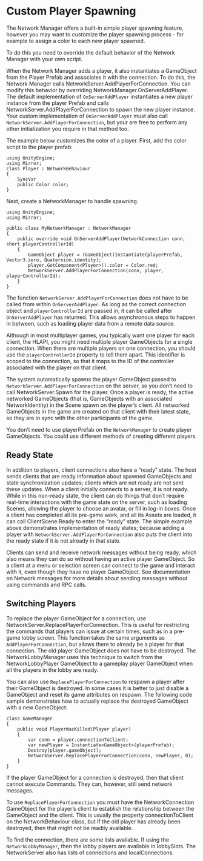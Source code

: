 # Custom Player Spawning

The Network Manager offers a built-in simple player spawning feature, however you may want to customize the player spawning process - for example to assign a color to each new player spawned.

To do this you need to override the default behavior of the Network Manager with your own script.

When the Network Manager adds a player, it also instantiates a GameObject from the Player Prefab and associates it with the connection. To do this, the Network Manager calls NetworkServer.AddPlayerForConnection. You can modify this behavior by overriding NetworkManager.OnServerAddPlayer. The default implementation of `OnServerAddPlayer` instantiates a new player instance from the player Prefab and calls NetworkServer.AddPlayerForConnection to spawn the new player instance. Your custom implementation of `OnServerAddPlayer` must also call `NetworkServer.AddPlayerForConnection`, but your are free to perform any other initialization you require in that method too.

The example below customizes the color of a player. First, add the color script to the player prefab:

```
using UnityEngine;
using Mirror;
class Player : NetworkBehaviour
{
    SyncVar
    public Color color;
}
```

Next, create a NetworkManager to handle spawning.

```
using UnityEngine;
using Mirror;

public class MyNetworkManager : NetworkManager
{
    public override void OnServerAddPlayer(NetworkConnection conn, short playerControllerId)
    {
        GameObject player = (GameObject)Instantiate(playerPrefab, Vector3.zero, Quaternion.identity);
        player.GetComponent<Player>().color = Color.red;
        NetworkServer.AddPlayerForConnection(conn, player, playerControllerId);
    }
}
```

The function `NetworkServer.AddPlayerForConnection` does not have to be called from within `OnServerAddPlayer`. As long as the correct connection object and `playerControllerId` are passed in, it can be called after `OnServerAddPlayer` has returned. This allows asynchronous steps to happen in between, such as loading player data from a remote data source.

Although in most multiplayer games, you typically want one player for each client, the HLAPI, you might need multiple player GameObjects for a single connection. When there are multiple players on one connection, you should use the `playerControllerId` property to tell them apart. This identifier is scoped to the connection, so that it maps to the ID of the controller associated with the player on that client.

The system automatically spawns the player GameObject passed to `NetworkServer.AddPlayerForConnection` on the server, so you don’t need to call NetworkServer.Spawn for the player. Once a player is ready, the active networked GameObjects (that is, GameObjects with an associated NetworkIdentity) in the Scene spawn on the player’s client. All networked GameObjects in the game are created on that client with their latest state, so they are in sync with the other participants of the game.

You don’t need to use playerPrefab on the `NetworkManager` to create player GameObjects. You could use different methods of creating different players.

## Ready State

In addition to players, client connections also have a “ready” state. The host sends clients that are ready information about spawned GameObjects and state synchronization updates; clients which are not ready are not sent these updates. When a client initially connects to a server, it is not ready. While in this non-ready state, the client can do things that don’t require real-time interactions with the game state on the server, such as loading Scenes, allowing the player to choose an avatar, or fill in log-in boxes. Once a client has completed all its pre-game work, and all its Assets are loaded, it can call ClientScene.Ready to enter the “ready” state. The simple example above demonstrates implementation of ready states; because adding a player with `NetworkServer.AddPlayerForConnection` also puts the client into the ready state if it is not already in that state.

Clients can send and receive network messages without being ready, which also means they can do so without having an active player GameObject. So a client at a menu or selection screen can connect to the game and interact with it, even though they have no player GameObject. See documentation on Network messages for more details about sending messages without using commands and RPC calls.

## Switching Players

To replace the player GameObject for a connection, use NetworkServer.ReplacePlayerForConnection. This is useful for restricting the commands that players can issue at certain times, such as in a pre-game lobby screen. This function takes the same arguments as `AddPlayerForConnection`, but allows there to already be a player for that connection. The old player GameObject does not have to be destroyed. The NetworkLobbyManager uses this technique to switch from the NetworkLobbyPlayer GameObject to a gameplay player GameObject when all the players in the lobby are ready.

You can also use `ReplacePlayerForConnection` to respawn a player after their GameObject is destroyed. In some cases it is better to just disable a GameObject and reset its game attributes on respawn. The following code sample demonstrates how to actually replace the destroyed GameObject with a new GameObject:

```
class GameManager
{
    public void PlayerWasKilled(Player player)
    {
        var conn = player.connectionToClient;
        var newPlayer = Instantiate<GameObject>(playerPrefab);
        Destroy(player.gameObject);
        NetworkServer.ReplacePlayerForConnection(conn, newPlayer, 0);
    }
}
```

If the player GameObject for a connection is destroyed, then that client cannot execute Commands. They can, however, still send network messages.

To use `ReplacePlayerForConnection` you must have the NetworkConnection GameObject for the player’s client to establish the relationship between the GameObject and the client. This is usually the property connectionToClient on the NetworkBehaviour class, but if the old player has already been destroyed, then that might not be readily available.

To find the connection, there are some lists available. If using the `NetworkLobbyManager`, then the lobby players are available in lobbySlots. The NetworkServer also has lists of connections and localConnections.
